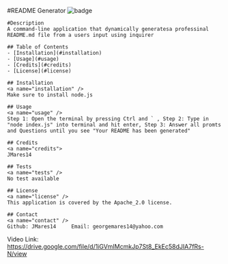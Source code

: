 #README Generator
    ![badge](https://img.shields.io/badge/license-Apache_2.0-blue.svg)
    
    #Description
    A command-line application that dynamically generatesa professinal README.md file from a users input using inquirer
    
    ## Table of Contents
    - [Installation](#installation)
    - [Usage](#usage)
    - [Credits](#credits)
    - [License](#license)
    
    ## Installation
    <a name="installation" />
    Make sure to install node.js
    
    ## Usage
    <a name="usage" />
    Step 1: Open the terminal by pressing Ctrl and ` , Step 2: Type in "node index.js" into terminal and hit enter, Step 3: Answer all promts and Questions until you see "Your README has been generated"
    
    ## Credits
    <a name="credits">
    JMares14
    
    ## Tests
    <a name="tests" />
    No test available

    ## License
    <a name="license" />
    This application is covered by the Apache_2.0 license. 

    ## Contact
    <a name="contact" />
    Github: JMares14     Email: georgemares14@yahoo.com
    
Video Link: https://drive.google.com/file/d/1iGVmIMcmkJp7St8_EkEc58dJIA7fRs-N/view
